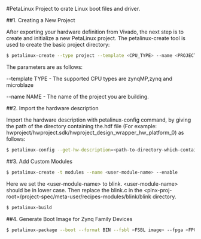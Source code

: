#PetaLinux Project to crate Linux boot files and driver.

##1. Creating a New Project

After exporting your hardware definition from Vivado, the next step is to create and initialize a new PetaLinux
project. The petalinux-create tool is used to create the basic project directory:

```bash
$ petalinux-create --type project --template <CPU_TYPE> --name <PROJECT_NAME>
```

The parameters are as follows:


 --template TYPE - The supported CPU types are zynqMP,zynq and microblaze
 
 --name NAME - The name of the project you are building.

##2. Import the hardware description

Import the hardware description with petalinux-config command, by giving the path of the directory containing the.hdf file (For example:
hwproject/hwproject.sdk/hwproject_design_wrapper_hw_platform_0) as follows:

```bash
$ petalinux-config --get-hw-description=<path-to-directory-which-contains-hardwaredescription- file>
```

##3. Add Custom Modules

```bash
$ petalinux-create -t modules --name <user-module-name> --enable
```
Here we set the \<user-module-name\> to blink. \<user-module-name\> should be in lower case.
Then replace the blink.c in the \<plnx-proj-root\>/project-spec/meta-user/recipes-modules/blink/blink directory.

```bash
$ petalinux-build
```

##4. Generate Boot Image for Zynq Family Devices

```bash
$ petalinux-package --boot --format BIN --fsbl <FSBL image> --fpga <FPGA bitstream> --u-boot
```


